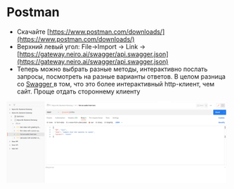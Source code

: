 # Postman

- Скачайте [https://www.postman.com/downloads/](https://www.postman.com/downloads/)
- Верхний левый угол: File→Import → Link → [https://gateway.neiro.ai/swagger/api.swagger.json](https://gateway.neiro.ai/swagger/api.swagger.json)
- Теперь можно выбрать разные методы, интерактивно послать запросы, посмотреть на разные варианты ответов. В целом разница со [Swagger ](./swagger) в том, что это более интерактивный http-клиент, чем сайт. Проще отдать стороннему клиенту

![Screenshot from 2022-12-02 14-39-28.png](Screenshot_from_2022-12-02_14-39-28.png)